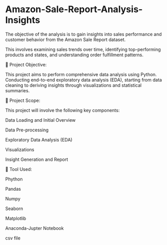 # Amazon-Sale-Report-Analysis-Insights

The objective of the analysis is to gain insights into sales performance and customer behavior from the Amazon Sale Report dataset.

This involves examining sales trends over time, identifying top-performing products and states, and understanding order fulfillment patterns.


🔴 Project Objective:

This project aims to perform comprehensive data analysis using Python. Conducting end-to-end exploratory data analysis (EDA), starting from data cleaning to deriving insights through visualizations and statistical summaries.

🔴 Project Scope:

This project will involve the following key components:

Data Loading and Initial Overview

Data Pre-processing

Exploratory Data Analysis (EDA)

Visualizations

Insight Generation and Report

🔴 Tool Used:

Phython

Pandas

Numpy

Seaborn

Matplotlib

Anaconda-Jupter Notebook

csv file
